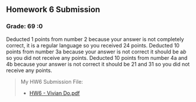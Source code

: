 ## Homework 6 Submission 

### Grade: 69 :0 

Deducted 1 points from number 2 because your answer is not completely correct, it is a regular language so you received 24 points. 
Deducted 10 points from number 3a because your answer is not correct it should be a*b* so you did not receive any points. 
Deducted 10 points from number 4a and 4b because your answer is not correct it should be 21 and 31 so you did not receive any points. 


>My HW6 Submission File: 
>* [HW6 - Vivian Do.pdf](https://github.com/odnaiviv/CSC-4330/blob/main/Homework%206/HW6%20-%20Vivian%20Do.pdf) 


